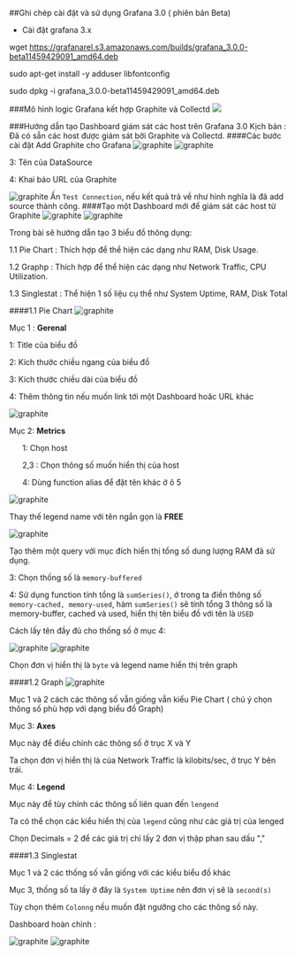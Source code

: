 ##Ghi chép cài đặt và sử dụng Grafana 3.0 ( phiên bản Beta)
- Cài đặt grafana 3.x

wget https://grafanarel.s3.amazonaws.com/builds/grafana_3.0.0-beta11459429091_amd64.deb

sudo apt-get install -y adduser libfontconfig

sudo dpkg -i grafana_3.0.0-beta11459429091_amd64.deb



###Mô hình logic Grafana kết hợp Graphite và Collectd
<img src="http://i.imgur.com/5GWXWLB.png">

###Hướng dẫn tạo Dashboard giám sát các host trên Grafana 3.0
Kịch bản : Đã có sẵn các host được giám sát bởi Graphite và Collectd.
####Các bước cài đặt
Add Graphite cho Grafana
![graphite](/images/Gra1.png)
![graphite](/images/Gra2.png)

3: Tên của DataSource

4: Khai báo URL của Graphite

![graphite](/images/Gra3.png)
Ấn `Test Connection`, nếu kết quả trả về như hình nghĩa là đã add source thành công.
####Tạo một Dashboard mới để giám sát các host từ Graphite
![graphite](/images/Gra4.png)
![graphite](/images/Gra5.png)

Trong bài sẽ hướng dẫn tạo 3 biểu đồ thông dụng:

1.1 Pie Chart : Thích hợp để thể hiện các dạng như RAM, Disk Usage.

1.2 Graphp : Thích hợp để thể hiện các dạng như Network Traffic, CPU Utilization.

1.3 Singlestat : Thể hiện 1 số liệu cụ thể như System Uptime, RAM, Disk Total

####1.1 Pie Chart
![graphite](/images/Gra6.png)

Mục 1 : **Gerenal**

1: Title của biểu đồ

2: Kích thước chiều ngang của biểu đồ

3: Kích thước chiều dài của biểu đồ

4: Thêm thông tin nếu muốn link tới một Dashboard hoăc URL khác

![graphite](/images/Gra8.png)

Mục 2: **Metrics**

<ul>1: Chọn host</ul>
<ul>2,3 : Chọn thông số muốn hiển thị của host</ul>
<ul>4: Dùng function alias để đặt tên khác ở ô 5</ul>

![graphite](/images/Gra9.png)

Thay thế legend name với tên ngắn gọn là **FREE**

![graphite](/images/Gra10.png)

Tạo thêm một query với mục đích hiển thị tổng số dung lượng RAM đã sử dụng.

3: Chọn thống số là `memory-buffered`

4: Sử dụng function tính tổng là `sumSeries()`, ở trong ta điền thông số `memory-cached, memory-used`, hàm `sumSeries()` sẽ tính tổng 3 thông số
là memory-buffer, cached và used, hiển thị tên biểu đồ với tên là `USED`


Cách lấy tên đầy đủ cho thống số ở mục 4:

![graphite](/images/Gra7.png)
![graphite](/images/Gra11.png)

Chọn đơn vị hiển thị là `byte` và legend name hiển thị trên graph

####1.2 Graph
![graphite](/images/Gra12.png)

Mục 1 và 2 cách các thông số vẫn giống vẫn kiểu Pie Chart ( chú ý chọn thông số phù hợp với dạng biểu đồ Graph)

Mục 3: **Axes**

Mục này để điều chỉnh các thông số ở trục X và Y

Ta chọn đơn vị hiển thị là của Network Traffic là kilobits/sec, ở trục Y bên trái.

Mục 4: **Legend**

Mục này để tùy chỉnh các thông số liên quan đến `lengend`

Ta có thể chọn các kiểu hiển thị của `legend` cũng như các giá trị của lenged

Chọn Decimals = 2 để các giá trị chỉ lấy 2 đơn vị thập phan sau dấu ","

####1.3 Singlestat

Mục 1 và 2 các thống số vẫn giống với các kiểu biểu đồ khác 

Mục 3, thống số ta lấy ở đây là `System Uptime` nên đơn vị sẽ là `second(s)`

Tùy chọn thêm `Colonng` nếu muốn đặt ngưỡng cho các thông số này.

Dashboard hoàn chỉnh : 

![graphite](/images/Gra17.png)
![graphite](/images/Gra17.png)